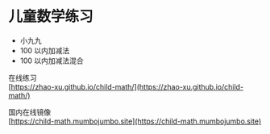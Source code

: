 # 儿童数学练习

* 小九九  
* 100 以内加减法  
* 100 以内加减法混合  

在线练习  
[https://zhao-xu.github.io/child-math/](https://zhao-xu.github.io/child-math/)

国内在线镜像  
[https://child-math.mumbojumbo.site](https://child-math.mumbojumbo.site)
